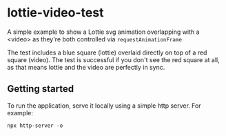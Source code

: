 # lottie-video-test

A simple example to show a Lottie svg animation overlapping with a &lt;video> as they're both controlled via `requestAnimationFrame`

The test includes a blue square (lottie) overlaid directly on top of a red square (video). The test is successful if you don't see the red square at all, as that means lottie and the video are perfectly in sync.

## Getting started

To run the application, serve it locally using a simple http server. For example:

```shell
npx http-server -o
```
